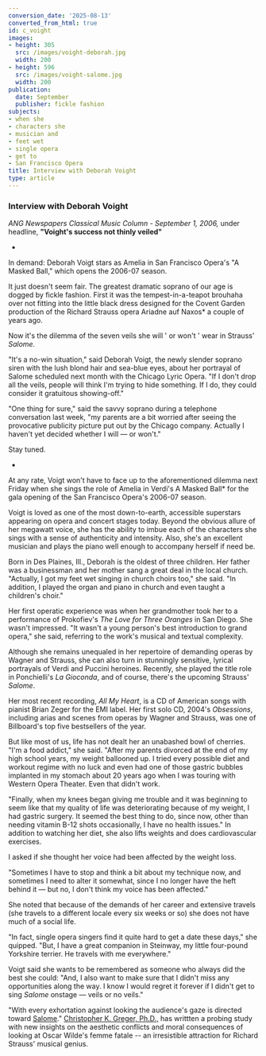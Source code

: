 ```yaml
---
conversion_date: '2025-08-13'
converted_from_html: true
id: c_voight
images:
- height: 305
  src: /images/voight-deborah.jpg
  width: 200
- height: 596
  src: /images/voight-salome.jpg
  width: 200
publication:
  date: September
  publisher: fickle fashion
subjects:
- when she
- characters she
- musician and
- feet wet
- single opera
- get to
- San Francisco Opera
title: Interview with Deborah Voight
type: article
---
```


### Interview with Deborah Voight

*ANG Newspapers Classical Music Column - September 1, 2006,* under headline, **"Voight's success not thinly veiled"**

*

In demand: Deborah Voigt stars as Amelia in San Francisco Opera's "A Masked Ball," which opens the 2006-07 season.

It just doesn't seem fair. The greatest dramatic soprano of our age is dogged by fickle fashion.
First it was the tempest-in-a-teapot brouhaha over not fitting into the little black dress designed for the Covent Garden production of the Richard Strauss opera Ariadne auf Naxos* a couple of years ago.

Now it's the dilemma of the seven veils she will ' or won't ' wear in Strauss' *Salome.*

"It's a no-win situation," said Deborah Voigt, the newly slender soprano siren with the lush blond hair and sea-blue eyes, about her portrayal of Salome scheduled next month with the Chicago Lyric Opera. "If I don't drop all the veils, people will think I'm trying to hide something. If I do, they could consider it gratuitous showing-off."

"One thing for sure," said the savvy soprano during a telephone conversation last week, "my parents are a bit worried after seeing the provocative publicity picture put out by the Chicago
company. Actually I haven't yet decided whether I will — or won't."

 Stay tuned.

*

 At any rate, Voigt won't have to face up to the aforementioned dilemma next Friday when she sings the role of Amelia in Verdi's A Masked Ball* for the gala opening of the San Francisco Opera's 2006-07 season.

 Voigt is loved as one of the most down-to-earth, accessible superstars appearing on opera and concert stages today. Beyond the obvious allure of her megawatt voice, she has the ability to imbue each of the characters she sings with a sense of authenticity and intensity. Also, she's an excellent musician and plays the piano well enough to accompany herself if need be.

 Born in Des Plaines, Ill., Deborah is the oldest of three children. Her father was a businessman and her mother sang a great deal in the local church. "Actually, I got my feet wet singing in church choirs too," she said. "In addition, I played the organ and piano in church and even taught a children's choir."

 Her first operatic experience was when her grandmother took her to a performance of Prokofiev's *The Love for Three Oranges* in San Diego. She wasn't impressed.
"It wasn't a young person's best introduction to grand opera," she said, referring to the work's musical and textual complexity.

 Although she remains unequaled in her repertoire of demanding operas by Wagner and Strauss, she can also turn in stunningly sensitive, lyrical portrayals of Verdi and Puccini heroines. Recently, she played the title role in Ponchielli's *La Gioconda*, and of course, there's the upcoming Strauss' *Salome*.

 Her most recent recording, *All My Heart*, is a CD of American songs with pianist Brian Zeger for the EMI label. Her first solo CD, 2004's *Obsessions*, including arias and scenes from operas by Wagner and Strauss, was one of Billboard's top five bestsellers of the year.

 But like most of us, life has not dealt her an unabashed bowl of cherries. "I'm a food addict," she said. "After my parents divorced at the end of my high school years, my weight ballooned up. I tried every possible diet and workout regime with no luck and even had one of those gastric bubbles implanted in my stomach about 20 years ago when I was touring with Western Opera Theater. Even that didn't work.

 "Finally, when my knees began giving me trouble and it was beginning to seem like that my quality of life was deteriorating because of my weight, I had gastric
surgery. It seemed the best thing to do, since now, other than needing vitamin B-12 shots occasionally, I have no health issues." In addition to watching her diet, she also lifts weights and does cardiovascular exercises.

 I asked if she thought her voice had been affected by the weight loss.

 "Sometimes I have to stop and think a bit about my technique now, and sometimes I need to alter it somewhat, since I no longer have the heft behind it — but no, I don't think my voice has been affected."

 She noted that because of the demands of her career and extensive travels (she travels to a different locale every six weeks or so) she does not have much of a social life.

 "In fact, single opera singers find it quite hard to get a date these days," she quipped. "But, I have a great companion in Steinway, my little four-pound Yorkshire terrier. He travels with me everywhere."

 Voigt said she wants to be remembered as someone who always did the best she could: "And, I also want to make sure that I didn't miss any opportunities along the way. I know I would regret it forever if I didn't get to sing *Salome* onstage — veils or no veils."

 "With every exhortation against looking the audience's gaze is directed toward [ Salome](http://io.uwinnipeg.ca/~morton/modern_drama/12.pdf#search=%22%22christoph%20greger%22%20salome%22)."
[Christopher K. Greger, Ph.D.,](http://www.ccsf.edu/info/faculty_in_review/english.html) has writtten a probing study with new insights on the aesthetic conflicts and moral consequences of looking at Oscar Wilde's femme fatale -- an irresistible attraction for Richard Strauss' musical genius.

